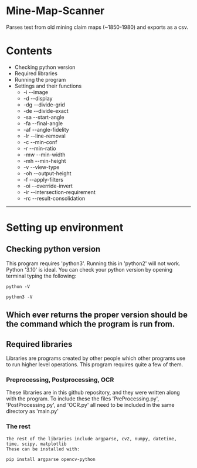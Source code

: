 # Mine-Map-Scanner
Parses test from old mining claim maps (~1850-1980) and exports as a csv.

# Contents
* Checking python version
* Required libraries
* Running the program
* Settings and their functions
  * -i --image
  * -d --display
  * -dg --divide-grid
  * -de --divide-exact
  * -sa --start-angle
  * -fa --final-angle
  * -af --angle-fidelity
  * -lr --line-removal
  * -c --min-conf
  * -r --min-ratio
  * -mw --min-width
  * -mh --min-height
  * -v --view-type
  * -oh --output-height
  * -f --apply-filters
  * -oi --override-invert
  * -ir --intersection-requirement
  * -rc --result-consolidation
---
# Setting up environment
## Checking python version
This program requires 'python3'. Running this in 'python2' will not work. Python '3.10' is ideal.
You can check your python version by opening terminal typing the following:
````
python -V
````
    python3 -V

Which ever returns the proper version should be the command which the program is run from.
---
## Required libraries
Libraries are programs created by other people which other programs use to run higher level operations. This program requires quite a few of them.
### Preprocessing, Postprocessing, OCR
These libraries are in this github repository, and they were written along with the program. To include these the files 'PreProcessing.py', 'PostProcessing.py', and 'OCR.py' all need to be included in the same directory as 'main.py'
### The rest
```
The rest of the libraries include argparse, cv2, numpy, datetime, time, scipy, matplotlib
These can be installed with:
```
````
pip install argparse opencv-python
